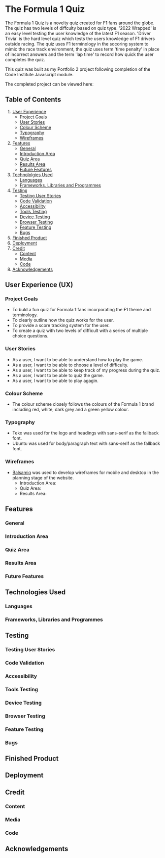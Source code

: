 # The Formula 1 Quiz

The Formula 1 Quiz is a novelty quiz created for F1 fans around the globe. The quiz has two levels of diffculty based on quiz type. '2022 Wrapped' is an easy level testing the user knowledge of the latest F1 season. 'Driver Trivia' is the hard level quiz which tests the users knowledge of F1 drivers outside racing. The quiz uses F1 terminology in the socoring system to mimic the race track environment, the quiz uses term 'time penalty' in place of incorrect answers and the term 'lap time' to record how quick the user completes the quiz.  

This quiz was built as my Portfolio 2 project following completion of the Code Institute Javascript module. 

The completed project can be viewed here: 

## Table of Contents
1. [User Experience](#user-experience-ux)
    - [Project Goals](#project-goals)
    - [User Stories](#user-stories)
    - [Colour Scheme](#colour-scheme)
    - [Typography](#typography)
    - [Wireframes](#wireframes)
2. [Features](#features)
    - [General](#general)
    - [Introduction Area](#introduction-area)
    - [Quiz Area](#quiz-area)
    - [Results Area](#results-area)
    - [Future Features](#future-features)
3. [Technololgies Used](#technologies-used)
    - [Languages](#languages)
    - [Frameworks, Libraries and Programmes](#frameworks-libraries-and-programmes)
4. [Testing](#testing)
    - [Testing User Stories](#testing-user-stories)
    - [Code Validation](#code-validation)
    - [Accessibility](#accessibility)
    - [Tools Testing](#tools-testing)
    - [Device Testing](#device-testing)
    - [Browser Testing](#browser-testing)
    - [Feature Testing](#feature-testing)
    - [Bugs](#bugs)
5. [Finished Product](#finished-product)
6. [Deployment](#deployment)
7. [Credit](#credit)
    - [Content](#content)
    - [Media](#media)
    - [Code](#code)
8. [Acknowledgements](#acknowledgements)

## User Experience (UX)
### Project Goals
- To buld a fun quiz for Formala 1 fans incorporating the F1 theme and terminology. 
- To clearly outline how the quiz works for the user.
- To provide a score tracking system for the user.
- To create a quiz with two levels of difficult with a series of multiple choice questions. 

### User Stories
- As a user, I want to be able to understand how to play the game.
- As a user, I want to be able to choose a level of difficulty.
- As a user, I want to be able to keep track of my progress during the quiz.
- As a user, I want to be able to quiz the game.
- As a user, I want to be able to play agagin.

### Colour Scheme
- The colour scheme closely follows the colours of the Formula 1 brand including red, white, dark grey and a green yellow colour.

### Typography 
- Teko was used for the logo and headings with sans-serif as the fallback font.
- Ubuntu was used for body/paragraph text with sans-serif as the fallback font.

### Wireframes
- [Balsamiq](https://balsamiq) was used to develop wireframes for mobile and desktop in the planning stage of the website. 
    - Introduction Area:
    - Quiz Area:
    - Results Area: 

## Features
### General
### Introduction Area
### Quiz Area
### Results Area
### Future Features

## Technologies Used
### Languages
### Frameworks, Libraries and Programmes

## Testing
### Testing User Stories
### Code Validation
### Accessibility
### Tools Testing
### Device Testing
### Browser Testing
### Feature Testing
### Bugs

## Finished Product

## Deployment

## Credit
### Content
### Media
### Code

## Acknowledgements

